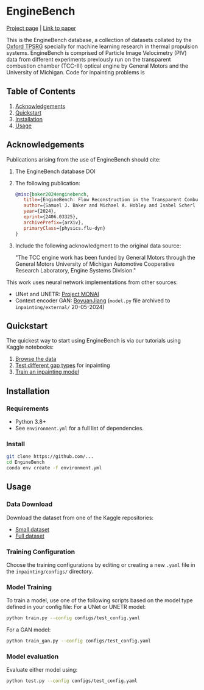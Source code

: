 # EngineBench
[Project page](https://eng.ox.ac.uk/tpsrg/research/enginebench/) | [Link to paper](https://arxiv.org/abs/2406.03325)

This is the EngineBench database, a collection of datasets collated by the [Oxford TPSRG](https://eng.ox.ac.uk/tpsrg/) specially for machine learning research in thermal propulsion systems. EngineBench is comprised of Particle Image Velocimetry (PIV) data from different experiments previously run on the transparent combustion chamber (TCC-III) optical engine by General Motors and the University of Michigan. Code for inpainting problems is 

## Table of Contents
1. [Acknowledgements](#acknowledgements)
2. [Quickstart](#quickstart)
4. [Installation](#installation)
5. [Usage](#usage)

## Acknowledgements

Publications arising from the use of EngineBench should cite: 
1. The EngineBench database DOI
2. The following publication:
   ```bibtex
   @misc{baker2024enginebench,
      title={EngineBench: Flow Reconstruction in the Transparent Combustion Chamber III Optical Engine}, 
      author={Samuel J. Baker and Michael A. Hobley and Isabel Scherl and Xiaohang Fang and Felix C. P. Leach and Martin H. Davy},
      year={2024},
      eprint={2406.03325},
      archivePrefix={arXiv},
      primaryClass={physics.flu-dyn}
   }
3. Include the following acknowledgment to the original data source:
  
   "The TCC engine work has been funded by General Motors through the General Motors University of
   Michigan Automotive Cooperative Research Laboratory, Engine Systems Division."

This work uses neural network implementations from other sources:
* UNet and UNETR: [Project MONAI](https://github.com/Project-MONAI/MONAI)
* Context encoder GAN: [BoyuanJiang](https://github.com/BoyuanJiang/context_encoder_pytorch) (`model.py` file archived to `inpainting/external/` 20-05-2024)

## Quickstart
The quickest way to start using EngineBench is via our tutorials using Kaggle notebooks:
1. [Browse the data](https://www.kaggle.com/code/samueljbaker/browsedata)
2. [Test different gap types](https://www.kaggle.com/code/samueljbaker/gaptester) for inpainting
3. [Train an inpainting model](https://www.kaggle.com/code/samueljbaker/trainingexample)

## Installation 
### Requirements

- Python 3.8+
- See `environment.yml` for a full list of dependencies.

### Install

```bash
git clone https://github.com/...
cd EngineBench
conda env create -f environment.yml
```
## Usage
### Data Download
Download the dataset from one of the Kaggle repositories:
* [Small dataset](https://www.kaggle.com/datasets/samueljbaker/enginebench-lsp-small/)
* [Full dataset](https://www.kaggle.com/datasets/samueljbaker/enginebench)

### Training Configuration
Choose the training configurations by editing or creating a new `.yaml` file in the `inpainting/configs/` directory.

### Model Training
To train a model, use one of the following scripts based on the model type defined in your config file:
For a UNet or UNETR model:
```bash
python train.py --config configs/test_config.yaml
```
For a GAN model:
```bash
python train_gan.py --config configs/test_config.yaml
```

### Model evaluation
Evaluate either model using:
```bash
python test.py --config configs/test_config.yaml
```
